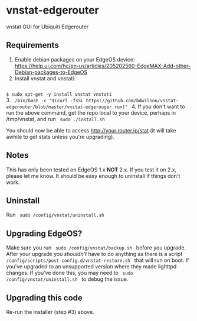 # vnstat-edgerouter
vnstat GUI for Ubiquiti Edgerouter

## Requirements

1. Enable debian packages on your EdgeOS device: https://help.ui.com/hc/en-us/articles/205202560-EdgeMAX-Add-other-Debian-packages-to-EdgeOS
2. Install vnstat and vnstati:
<code>
$ sudo apt-get -y install vnstat vnstati
</code>
3. <code> /bin/bash -c "$(curl -fsSL https://github.com/bdwilson/vnstat-edgerouter/blob/master/vnstat-edgerouger.run)" </code>
4. If you don't want to run the above command, get the repo local to your
device, perhaps in /tmp/vnstat, and run <code> sudo ./install.sh </code>

You should now be able to access http://your.router.ip/stat (it will take
awhile to get stats unless you're upgrading). 

## Notes

This has only been tested on EdgeOS 1.x <b>NOT</b> 2.x. If you test it on 2.x,
please let me know. It should be easy enough to uninstall if things don't work.

## Uninstall

Run <code> sudo /config/vnstat/uninstall.sh </code>

## Upgrading EdgeOS?

Make sure you run <code> sudo /config/vnstat/backup.sh </code> before you
upgrade. After your upgrade you *shouldn't* have to do anything as there is a
script <code> /config/scripts/post-config.d/vnstat-restore.sh </code> that will
run on boot. If you've upgraded to an unsupported version where they made
lighttpd changes. If you've done this, you may need to <code> sudo
/config/vnstat/uninstall.sh </code> to debug the issue.


## Upgrading this code

Re-run the installer (step #3) above.

